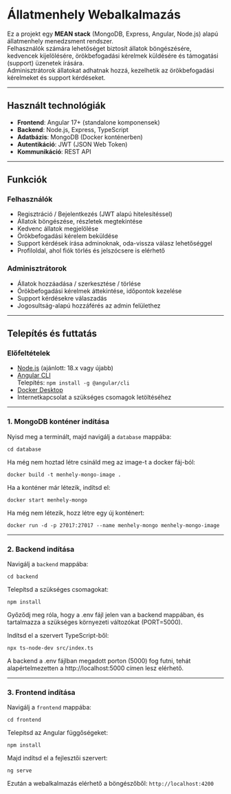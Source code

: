 # Állatmenhely Webalkalmazás

Ez a projekt egy **MEAN stack** (MongoDB, Express, Angular, Node.js) alapú állatmenhely menedzsment rendszer.  
Felhasználók számára lehetőséget biztosít állatok böngészésére, kedvencek kijelölésére, örökbefogadási kérelmek küldésére és támogatási (support) üzenetek írására.  
Adminisztrátorok állatokat adhatnak hozzá, kezelhetik az örökbefogadási kérelmeket és support kérdéseket.

---

## Használt technológiák

- **Frontend**: Angular 17+ (standalone komponensek)
- **Backend**: Node.js, Express, TypeScript
- **Adatbázis**: MongoDB (Docker konténerben)
- **Autentikáció**: JWT (JSON Web Token)
- **Kommunikáció**: REST API

---

## Funkciók

### Felhasználók

- Regisztráció / Bejelentkezés (JWT alapú hitelesítéssel)
- Állatok böngészése, részletek megtekintése
- Kedvenc állatok megjelölése
- Örökbefogadási kérelem beküldése
- Support kérdések írása adminoknak, oda-vissza válasz lehetőséggel
- Profiloldal, ahol fiók törlés és jelszócsere is elérhető

### Adminisztrátorok

- Állatok hozzáadása / szerkesztése / törlése
- Örökbefogadási kérelmek áttekintése, időpontok kezelése
- Support kérdésekre válaszadás
- Jogosultság-alapú hozzáférés az admin felülethez

---

## Telepítés és futtatás

### Előfeltételek

- [Node.js](https://nodejs.org/) (ajánlott: 18.x vagy újabb)
- [Angular CLI](https://angular.io/cli)  
  Telepítés: `npm install -g @angular/cli`
- [Docker Desktop](https://www.docker.com/products/docker-desktop)
- Internetkapcsolat a szükséges csomagok letöltéséhez

---

### 1. MongoDB konténer indítása

Nyisd meg a terminált, majd navigálj a `database` mappába:

```
cd database
```
Ha még nem hoztad létre csináld meg az image-t a docker fáj-ból:

```
docker build -t menhely-mongo-image .

```

Ha a konténer már létezik, indítsd el:

```
docker start menhely-mongo
```

Ha még nem létezik, hozz létre egy új konténert:

```
docker run -d -p 27017:27017 --name menhely-mongo menhely-mongo-image
```

---

### 2. Backend indítása

Navigálj a `backend` mappába:

```
cd backend
```

Telepítsd a szükséges csomagokat:

```
npm install
```

Győződj meg róla, hogy a .env fájl jelen van a backend mappában, és tartalmazza a szükséges környezeti változókat (PORT=5000).

Indítsd el a szervert TypeScript-ből:

```
npx ts-node-dev src/index.ts
```

A backend a .env fájlban megadott porton (5000) fog futni, tehát alapértelmezetten a http://localhost:5000 címen lesz elérhető.

---

### 3. Frontend indítása

Navigálj a `frontend` mappába:

```
cd frontend
```

Telepítsd az Angular függőségeket:

```
npm install
```

Majd indítsd el a fejlesztői szervert:

```
ng serve
```

Ezután a webalkalmazás elérhető a böngészőből: `http://localhost:4200`